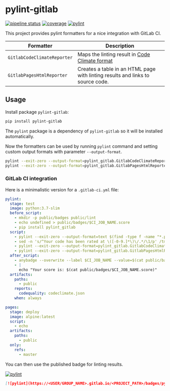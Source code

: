 # pylint-gitlab

[![pipeline status](https://gitlab.com/smueller18/pylint-gitlab/badges/master/pipeline.svg)](https://gitlab.com/smueller18/pylint-gitlab/commits/master)
[![coverage](https://gitlab.com/smueller18/pylint-gitlab/badges/master/coverage.svg)](https://smueller18.gitlab.io/pylint-gitlab/coverage/)
[![pylint](https://smueller18.gitlab.io/pylint-gitlab/badges/pylint.svg)](https://smueller18.gitlab.io/pylint-gitlab/lint/)

This project provides pylint formatters for a nice integration with GitLab CI.

| Formatter | Description |
| --- | --- |
| `GitlabCodeClimateReporter` | Maps the linting result in [Code Climate format](https://docs.gitlab.com/ee/user/project/merge_requests/code_quality.html) |
| `GitlabPagesHtmlReporter` | Creates a table in an HTML page with linting results and links to source code. |

## Usage

Install package `pylint-gitlab`:

```sh
pip install pylint-gitlab
```

The `pylint` package is a dependency of `pylint-gitlab` so it will be installed automatically.

Now the formatters can be used by running `pylint` command and setting custom output formats with parameter `--output-format`.

```sh
pylint --exit-zero --output-format=pylint_gitlab.GitlabCodeClimateReporter . > codeclimate.json
pylint --exit-zero --output-format=pylint_gitlab.GitlabPagesHtmlReporter . > pylint.html
```

### GitLab CI integration

Here is a minimalistic version for a `.gitlab-ci.yml` file:
```yaml
pylint:
  stage: test
  image: python:3.7-slim
  before_script:
    - mkdir -p public/badges public/lint
    - echo undefined > public/badges/$CI_JOB_NAME.score
    - pip install pylint_gitlab
  script:
    - pylint --exit-zero --output-format=text $(find -type f -name "*.py" ! -path "**/.venv/**") | tee /tmp/pylint.txt
    - sed -n 's/^Your code has been rated at \([-0-9.]*\)\/.*/\1/p' /tmp/pylint.txt > public/badges/$CI_JOB_NAME.score
    - pylint --exit-zero --output-format=pylint_gitlab.GitlabCodeClimateReporter $(find -type f -name "*.py" ! -path "**/.venv/**") > codeclimate.json
    - pylint --exit-zero --output-format=pylint_gitlab.GitlabPagesHtmlReporter $(find -type f -name "*.py" ! -path "**/.venv/**") > public/lint/index.html
  after_script:
    - anybadge --overwrite --label $CI_JOB_NAME --value=$(cat public/badges/$CI_JOB_NAME.score) --file=public/badges/$CI_JOB_NAME.svg 4=red 6=orange 8=yellow 10=green
    - |
      echo "Your score is: $(cat public/badges/$CI_JOB_NAME.score)"
  artifacts:
    paths:
      - public
    reports:
      codequality: codeclimate.json
    when: always

pages:
  stage: deploy
  image: alpine:latest
  script:
    - echo
  artifacts:
    paths:
      - public
  only:
    refs:
      - master
```

You can then use the published badge for linting results.

[![pylint](https://smueller18.gitlab.io/pylint-gitlab/badges/pylint.svg)](https://smueller18.gitlab.io/pylint-gitlab/lint/)

```markdown
[![pylint](https://<USER/GROUP_NAME>.gitlab.io/<PROJECT_PATH>/badges/pylint.svg)](https://<USER/GROUP_NAME>.gitlab.io/<PROJECT_PATH>/lint/)
```

